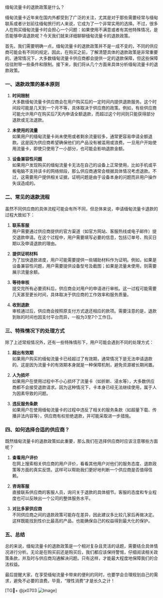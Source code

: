缅甸流量卡的退款政策是什么？

缅甸流量卡近年来在国内外都受到了广泛的关注，尤其是对于那些需要经常与缅甸联系或者计划前往缅甸旅行的人来说，它成为了一个非常实用的选择。不过，很多人在购买缅甸流量卡时会担心一个问题：如果使用不满意或者有其他特殊情况，是否能够申请退款呢？今天我们就来详细聊聊缅甸流量卡的退款政策。

首先，我们需要明确一点，缅甸流量卡的退款政策并不是一成不变的，不同的供应商可能会有不同的规定。因此，在购买之前，了解清楚具体的退款政策是非常重要的。通常情况下，大多数缅甸流量卡供应商都会提供一定的退款保障，但这些保障往往附带一些条件和限制。接下来，我们将从几个方面来具体分析缅甸流量卡的退款政策。

### 一、退款政策的基本原则

1. **时间限制**  
   大多数缅甸流量卡供应商会在用户购买后的一定时间内提供退款服务。这个时间段可能是几天到一个月不等，具体取决于供应商的政策。例如，有些供应商可能允许用户在购买后7天内申请全额退款，而超过这个时间则只能获得部分退款或无法退款。

2. **未使用的流量**  
   如果用户的缅甸流量卡尚未使用或者剩余流量较多，通常更容易申请全额退款。这是因为供应商希望确保他们的产品没有被滥用或浪费。一旦用户开始使用流量卡，即使只使用了一小部分，也可能会影响退款金额。

3. **设备兼容性问题**  
   如果用户发现购买的缅甸流量卡无法在自己的设备上正常使用，比如手机或平板电脑不支持该卡的网络频段，那么供应商通常会根据具体情况考虑退款。不过，这需要用户提供相关证据，证明问题是由于设备本身的问题而非用户操作失误造成的。

### 二、常见的退款流程

虽然不同供应商的具体流程可能会有所不同，但总体来说，申请缅甸流量卡退款的过程大致如下：

1. **联系客服**  
   用户需要通过供应商提供的官方渠道（如官方网站、客服热线或电子邮件）提交退款申请。在这个过程中，用户需要填写必要的信息，包括订单号、购买日期以及申请退款的理由。

2. **提供证明材料**  
   为了加快退款进度，用户可能需要提供一些辅助材料作为证明。例如，如果是设备兼容性问题，用户需要提供设备型号及截图；如果是流量未使用，则需要展示流量余额。

3. **等待审核**  
   提交完所有必要资料后，供应商会对用户的申请进行审核。这一过程可能需要几天甚至更长时间，具体取决于供应商的工作效率和服务质量。

4. **收到退款**  
   审核通过后，供应商会按照原支付方式退还相应的款项。需要注意的是，退款到账的时间也因支付平台而异，一般为3至7个工作日。

### 三、特殊情况下的处理方式

除了上述常规情况外，还有一些特殊情形下，用户可能会遇到不同的处理方式：

1. **超出有效期**  
   如果用户购买的缅甸流量卡已经超过了有效期，通常情况下是无法申请退款的。这是因为流量卡的有效期本身就是一种保障机制，避免资源被长期闲置。

2. **人为损坏**  
   如果用户在使用过程中不小心损坏了流量卡（如折断、浸水等），大多数供应商都不会接受退款请求。因为这种情况下，卡本身已经无法继续使用，属于人为因素导致的问题。

3. **违反服务条款**  
   如果用户在使用缅甸流量卡的过程中违反了相关的服务条款（如超量下载、传播非法内容等），供应商有权拒绝退款，并可能采取进一步措施。

### 四、如何选择合适的供应商？

既然缅甸流量卡的退款政策如此重要，那么我们在选择供应商时应该注意哪些方面呢？

1. **查看用户评价**  
   在网上搜索相关供应商的用户评价，看看其他用户对他们的服务态度、退款政策等方面的真实反馈。这样可以帮助我们更好地判断一个供应商是否值得信赖。

2. **咨询客服**  
   直接联系供应商的客服人员，询问关于退款的具体细节。客服的态度和专业程度也可以反映出一个公司的整体服务水平。

3. **对比多家供应商**  
   不同供应商之间的退款政策可能存在差异，因此建议多比较几家后再做决定。这样既能找到性价比最高的产品，也能确保自己的权益得到最大化的保护。

### 五、总结

总的来说，缅甸流量卡的退款政策是一个相对复杂且灵活的话题，需要结合具体情况进行分析。无论是在购买前还是购买后，我们都应该保持警惕，仔细阅读相关政策条款，并及时与供应商沟通解决问题。只有这样，才能最大程度地保障我们的合法权益。

最后提醒大家，在享受缅甸流量卡带来的便利的同时，也要学会合理规划自己的需求，避免不必要的浪费。毕竟，“理性消费”才是长久之计！

[TG💪+ @jx0703 ![Image](https://github.com/user-attachments/assets/dbca1d08-cadb-493c-b0ec-ad6f7a83f270)]